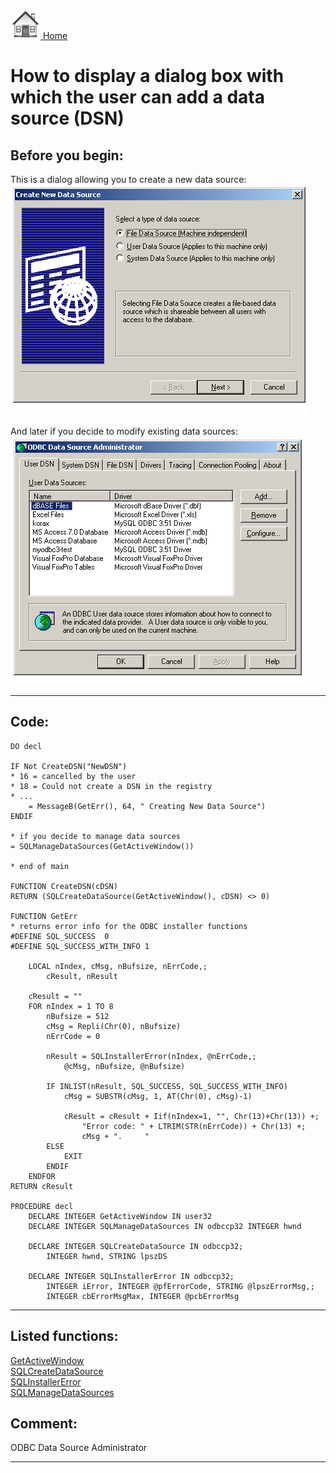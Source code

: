 [<img src="../images/home.png"> Home ](https://github.com/VFPX/Win32API)  

# How to display a dialog box with which the user can add a data source (DSN)

## Before you begin:
This is a dialog allowing you to create a new data source:  
![](../images/newdsn.png)  

And later if you decide to modify existing data sources:  
![](../images/dsnadmin.png)  
  
***  


## Code:
```foxpro  
DO decl

IF Not CreateDSN("NewDSN")
* 16 = cancelled by the user
* 18 = Could not create a DSN in the registry
* ...
	= MessageB(GetErr(), 64, " Creating New Data Source")
ENDIF

* if you decide to manage data sources
= SQLManageDataSources(GetActiveWindow())

* end of main

FUNCTION CreateDSN(cDSN)
RETURN (SQLCreateDataSource(GetActiveWindow(), cDSN) <> 0)

FUNCTION GetErr
* returns error info for the ODBC installer functions
#DEFINE SQL_SUCCESS  0
#DEFINE SQL_SUCCESS_WITH_INFO 1

	LOCAL nIndex, cMsg, nBufsize, nErrCode,;
		cResult, nResult
	
	cResult = ""
	FOR nIndex = 1 TO 8
		nBufsize = 512
		cMsg = Repli(Chr(0), nBufsize)
		nErrCode = 0

		nResult = SQLInstallerError(nIndex, @nErrCode,;
			@cMsg, nBufsize, @nBufsize)

		IF INLIST(nResult, SQL_SUCCESS, SQL_SUCCESS_WITH_INFO)
			cMsg = SUBSTR(cMsg, 1, AT(Chr(0), cMsg)-1)

			cResult = cResult + Iif(nIndex=1, "", Chr(13)+Chr(13)) +;
				"Error code: " + LTRIM(STR(nErrCode)) + Chr(13) +;
				cMsg + ".     "
		ELSE
			EXIT
		ENDIF
	ENDFOR
RETURN cResult

PROCEDURE decl
	DECLARE INTEGER GetActiveWindow IN user32
	DECLARE INTEGER SQLManageDataSources IN odbccp32 INTEGER hwnd

	DECLARE INTEGER SQLCreateDataSource IN odbccp32;
		INTEGER hwnd, STRING lpszDS

	DECLARE INTEGER SQLInstallerError IN odbccp32;
		INTEGER iError, INTEGER @pfErrorCode, STRING @lpszErrorMsg,;
		INTEGER cbErrorMsgMax, INTEGER @pcbErrorMsg  
```  
***  


## Listed functions:
[GetActiveWindow](../libraries/user32/GetActiveWindow.md)  
[SQLCreateDataSource](../libraries/odbc32/SQLCreateDataSource.md)  
[SQLInstallerError](../libraries/odbccp32/SQLInstallerError.md)  
[SQLManageDataSources](../libraries/odbc32/SQLManageDataSources.md)  

## Comment:
ODBC Data Source Administrator  
  
***  

